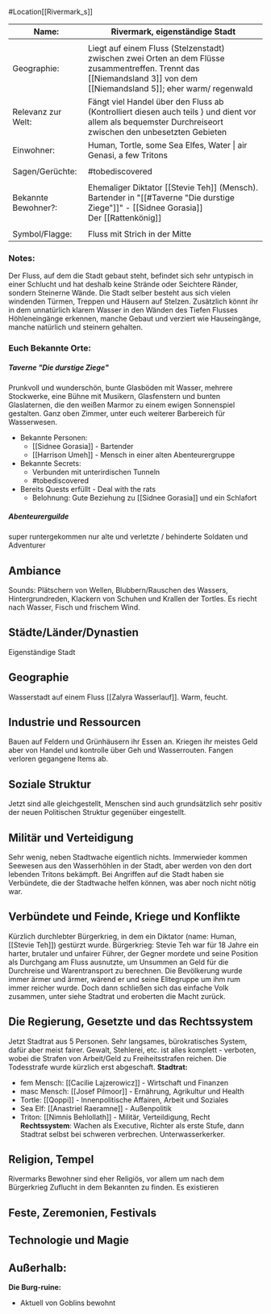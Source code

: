 #Location[[Rivermark_s]]

| Name:               | Rivermark, eigenständige Stadt                                                                                                                                         |
| ------------------- | ---------------------------------------------------------------------------------------------------------------------------------------------------------------------- |
|                     |                                                                                                                                                                        |
| Geographie:         | Liegt auf einem Fluss (Stelzenstadt) zwischen zwei Orten an dem Flüsse zusammentreffen. Trennt das [[Niemandsland 3]] von dem [[Niemandsland 5]]; eher warm/ regenwald |
| Relevanz zur Welt:  | Fängt viel Handel über den Fluss ab (Kontrolliert diesen auch teils ) und dient vor allem als bequemster Durchreiseort zwischen den unbesetzten Gebieten               |
| Einwohner:          | Human, Tortle, some Sea Elfes, Water \| air Genasi, a few Tritons                                                                                                      |
|                     |                                                                                                                                                                        |
| Sagen/Gerüchte:     | #tobediscovered                                                                                                                                                        |
|                     |                                                                                                                                                                        |
| Bekannte Bewohner?: | Ehemaliger Diktator [[Stevie Teh]] (Mensch).<br>Bartender in "[[#Taverne "Die durstige Ziege"]]" - [[Sidnee Gorasia]]<br>Der [[Rattenkönig]]                           |
|                     |                                                                                                                                                                        |
| Symbol/Flagge:      | Fluss mit Strich in der Mitte                                                                                                                                          |
### Notes:
Der Fluss, auf dem die Stadt gebaut steht, befindet sich sehr untypisch in einer Schlucht und hat deshalb keine Strände oder Seichtere Ränder, sondern Steinerne Wände.
Die Stadt selber besteht aus sich vielen windenden Türmen, Treppen und Häusern auf Stelzen.  Zusätzlich könnt ihr in dem unnatürlich klarem Wasser in den Wänden des Tiefen Flusses Höhleneingänge erkennen, manche Gebaut und verziert wie Hauseingänge, manche natürlich und steinern gehalten.
### Euch Bekannte Orte:
##### Taverne "Die durstige Ziege"
Prunkvoll und wunderschön, bunte Glasböden mit Wasser, mehrere Stockwerke, eine Bühne mit Musikern, Glasfenstern und bunten Glaslaternen, die den weißen Marmor zu einem ewigen Sonnenspiel gestalten. Ganz oben Zimmer, unter euch weiterer Barbereich für Wasserwesen.
- Bekannte Personen:
	- [[Sidnee Gorasia]] - Bartender
	- [[Harrison Umeh]] - Mensch in einer alten Abenteurergruppe
- Bekannte Secrets:
	- Verbunden mit unterirdischen Tunneln
	- #tobediscovered 
- Bereits Quests erfüllt - Deal with the rats
	- Belohnung: Gute Beziehung zu [[Sidnee Gorasia]] und ein Schlafort

##### Abenteurerguilde
super runtergekommen
nur alte und verletzte / behinderte Soldaten und Adventurer

## Ambiance
Sounds: Plätschern von Wellen, Blubbern/Rauschen des Wassers, Hintergrundreden, Klackern von Schuhen und Krallen der Tortles.
Es riecht nach Wasser, Fisch und frischem Wind.

## Städte/Länder/Dynastien
Eigenständige Stadt
## Geographie
Wasserstadt auf einem Fluss [[Zalyra Wasserlauf]]. Warm, feucht.
## Industrie und Ressourcen
Bauen auf Feldern und Grünhäusern ihr Essen an.
Kriegen ihr meistes Geld aber von Handel und kontrolle über Geh und Wasserrouten.
Fangen verloren gegangene Items ab.
## Soziale Struktur
Jetzt sind alle gleichgestellt, Menschen sind auch grundsätzlich sehr positiv der neuen Politischen Struktur gegenüber eingestellt.

## Militär und Verteidigung
Sehr wenig, neben Stadtwache eigentlich nichts. Immerwieder kommen Seewesen aus den Wasserhöhlen in der Stadt, aber werden von den dort lebenden Tritons bekämpft. Bei Angriffen auf die Stadt haben sie Verbündete, die der Stadtwache helfen können, was aber noch nicht nötig war.
## Verbündete und Feinde, Kriege und Konflikte
Kürzlich durchlebter Bürgerkrieg, in dem ein Diktator (name: Human, [[Stevie Teh]]) gestürzt wurde.
Bürgerkrieg: Stevie Teh war für 18 Jahre ein harter, brutaler und unfairer Führer, der Gegner mordete und seine Position als Durchgang am Fluss ausnutzte, um Unsummen an Geld für die Durchreise und Warentransport zu berechnen. Die Bevölkerung wurde immer ärmer und ärmer, wärend er und seine Elitegruppe um ihm rum immer reicher wurde. Doch dann schließen sich das einfache Volk zusammen, unter siehe Stadtrat und eroberten die Macht zurück.
## Die Regierung, Gesetzte und das Rechtssystem
Jetzt Stadtrat aus 5 Personen. Sehr langsames, bürokratisches System, dafür aber meist fairer. Gewalt, Stehlerei, etc. ist alles komplett - verboten, wobei die Strafen von Arbeit/Geld zu Freiheitsstrafen reichen. Die Todesstrafe wurde kürzlich erst abgeschaft.
**Stadtrat:** 
- fem Mensch: [[Cacilie Lajzerowicz]] - Wirtschaft und Finanzen
- masc Mensch: [[Josef Pilmoor]] - Ernährung, Agrikultur und Health
- Tortle:  [[Qoppi]] - Innenpolitische Affairen, Arbeit und Soziales
- Sea Elf: [[Anastriel Raeramne]] - Außenpolitik
- Triton: [[Nimnis Behlollath]] - Militär, Verteildigung, Recht
**Rechtssystem**: Wachen als Executive, Richter als erste Stufe, dann Stadtrat selbst bei schweren verbrechen. Unterwasserkerker.
## Religion, Tempel
Rivermarks Bewohner sind eher Religiös, vor allem um nach dem Bürgerkrieg Zuflucht in dem Bekannten zu finden.
Es existieren
## Feste, Zeremonien, Festivals
## Technologie und Magie

## Außerhalb:
**Die Burg-ruine:**
- Aktuell von Goblins bewohnt
